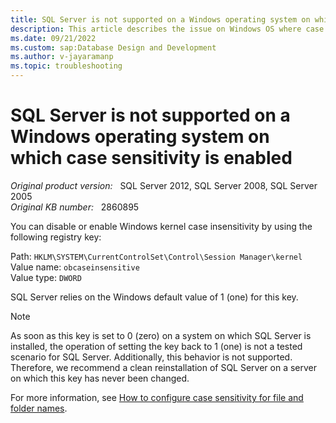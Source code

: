 ```yaml
---
title: SQL Server is not supported on a Windows operating system on which case sensitivity is enabled
description: This article describes the issue on Windows OS where case sensitivity is enabled.
ms.date: 09/21/2022
ms.custom: sap:Database Design and Development
ms.author: v-jayaramanp 
ms.topic: troubleshooting 
---
```



# SQL Server is not supported on a Windows operating system on which case sensitivity is enabled

_Original product version:_ &nbsp; SQL Server 2012, SQL Server 2008, SQL Server 2005 \
_Original KB number:_ &nbsp; 2860895

You can disable or enable Windows kernel case insensitivity by using the following registry key:

Path: `HKLM\SYSTEM\CurrentControlSet\Control\Session Manager\kernel` \
Value name: `obcaseinsensitive` \
Value type: `DWORD`

SQL Server relies on the Windows default value of 1 (one) for this key.

> [!NOTE]
> As soon as this key is set to 0 (zero) on a system on which SQL Server is installed, the operation of setting the key back to 1 (one) is not a tested scenario for SQL Server. Additionally, this behavior is not supported. Therefore, we recommend a clean reinstallation of SQL Server on a server on which this key has never been changed.

For more information, see [How to configure case sensitivity for file and folder names](/previous-versions/windows/it-pro/windows-server-2008-R2-and-2008/cc725747(v=ws.11)).
